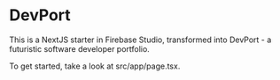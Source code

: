 # DevPort

This is a NextJS starter in Firebase Studio, transformed into DevPort - a futuristic software developer portfolio.

To get started, take a look at src/app/page.tsx.
